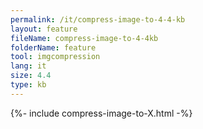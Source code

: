 ```yaml
---
permalink: /it/compress-image-to-4-4-kb
layout: feature
fileName: compress-image-to-4-4kb
folderName: feature
tool: imgcompression
lang: it
size: 4.4
type: kb
---
```


{%- include compress-image-to-X.html -%}
